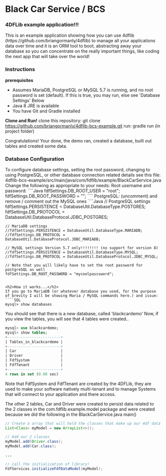 <h1>Black Car Service / BCS</h1>
<h3>4DFLib example application!!!</h3>
This is an example application showing how you can use 4dflib (https://github.com/briangormanly/4dflib) to manage all your applications data over time and it is an ORM tool to boot, abstracting away your database so you can concentrate on the really important things, like coding the next app that will take over the world!

<h3>Instructions</h3>
<strong>prerequisites</strong>
<ul>
<li>Assumes MariaDB, PostgreSQL or MySQL 5.7 is running, and no root password is set (default).  If this is true, you may run, else see 'Database Settings' Below</li>
<li>Java 8 JRE is available</li>
<li>You have Git and Gradle installed</li>
</ul>

<strong>Clone and Run!</strong>
clone this repository: git clone https://github.com/briangormanly/4dflib-bcs-example.git
run: gradle run (in project folder)

Congratulations!  Your done, the demo ran, created a database, built out tables and created some data.

<h3>Database Configuration</h3>
To configure database settings, setting the root password, changing to using PostgreSQL, or other database connection related details see this file: 4dflib-bcs-example/src/main/java/com/fdflib/example/BlackCarService.java
Change the following as appropriate to your needs:
Root username and password:
````Java
fdfSettings.DB_ROOT_USER = "root";
fdfSettings.DB_ROOT_PASSWORD = "";
````
PostgreSQL: (uncomment) and remove / comment out the MySQL ones
````Java
    // PostgreSQL settings
    fdfSettings.PERSISTENCE = DatabaseUtil.DatabaseType.POSTGRES;
    fdfSettings.DB_PROTOCOL = DatabaseUtil.DatabaseProtocol.JDBC_POSTGRES;
    
    // MariaDB settings
    //fdfSettings.PERSISTENCE = DatabaseUtil.DatabaseType.MARIADB;
    //fdfSettings.DB_PROTOCOL = DatabaseUtil.DatabaseProtocol.JDBC_MARIADB;
    
    // MySQL settings Version 5.7 only!!!!!!!! (no support for version 8)
    //fdfSettings.PERSISTENCE = DatabaseUtil.DatabaseType.MYSQL;
    //fdfSettings.DB_PROTOCOL = DatabaseUtil.DatabaseProtocol.JDBC_MYSQL;
    
    // Note that you will likely have to set the root password for postgreSQL as well
    fdfSettings.DB_ROOT_PASSWORD = "mycoolpasssword";
````

<h2>How it works...</h2>
If you go to MariaDB (or whatever database you used, for the purpose of brevity I will be showing Maria / MySQL commands here.) and issue:
````SQL
mysql> show databases
````
You should see that there is a new database, called 'blackcardemo'
Now, if you view the tables, you will see that 4 tables were created..
````SQL
mysql> use blackcardemo;
mysql> show tables;
+------------------------+
| Tables_in_blackcardemo |
+------------------------+
| Car                    |
| Driver                 |
| FdfSystem              |
| FdfTenant              |
+------------------------+
4 rows in set (0.00 sec)
````
Note that FdfSystem and FdfTenant are created by the 4DFLib, they are used to make your software natively multi-tenant and to manage Systems that will connect to your application and there access.

The other 2 tables, Car and Driver were created to persist data related to the 2 classes in the com.fdflib.example.model package and were created because we did the following in the BlackCarService.java main()
````Java
// Create a array that will hold the classes that make up our 4df data model
List<Class> myModel = new ArrayList<>();

// Add our 2 classes
myModel.add(Driver.class);
myModel.add(Car.class);

...

// call the initialization of library!
FdfServices.initializeFdfDataModel(myModel);
````
